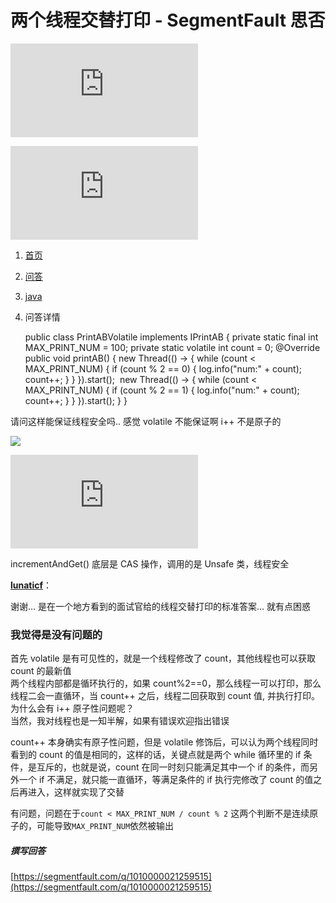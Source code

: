# 两个线程交替打印 - SegmentFault 思否
![](https://sponsor.segmentfault.com/lg.php?bannerid=0&campaignid=0&zoneid=5&loc=https%3A%2F%2Fsegmentfault.com%2Fq%2F1010000021259515&referer=https%3A%2F%2Fwww.baidu.com%2Flink%3Furl%3D3afQJiRoLO1ZIJFxZMynemh6i4DoffGHylhcuGw1jTAImNWCBYW5-zFzMuwgA99e1czI5qnoMN364kUoiQjMtq%26wd%3D%26eqid%3D8e64e52b0015ce8b000000046020d436&cb=f0d598b560)

![](https://sponsor.segmentfault.com/lg.php?bannerid=0&campaignid=0&zoneid=2&loc=https%3A%2F%2Fsegmentfault.com%2Fq%2F1010000021259515&referer=https%3A%2F%2Fwww.baidu.com%2Flink%3Furl%3D3afQJiRoLO1ZIJFxZMynemh6i4DoffGHylhcuGw1jTAImNWCBYW5-zFzMuwgA99e1czI5qnoMN364kUoiQjMtq%26wd%3D%26eqid%3D8e64e52b0015ce8b000000046020d436&cb=824f87592f)

1.  [首页](https://segmentfault.com/)
2.  [问答](https://segmentfault.com/questions)
3.  [java](https://segmentfault.com/t/java/questions)
4.  问答详情


     public class PrintABVolatile implements IPrintAB {
        private static final int MAX_PRINT_NUM = 100;
        private static volatile int count = 0;
    ​
        @Override
        public void printAB() {
            new Thread(() -> {
                while (count < MAX_PRINT_NUM) {
                    if (count % 2 == 0) {
                        log.info("num:" + count);
                        count++;
                    }
                }
            }).start();
    ​
            new Thread(() -> {
                while (count < MAX_PRINT_NUM) {
                    if (count % 2 == 1) {
                        log.info("num:" + count);
                        count++;
                    }
                }
            }).start();
        }
    }

请问这样能保证线程安全吗.. 感觉 volatile 不能保证啊 i++ 不是原子的

[![](https://sponsor-static.segmentfault.com/cafbf2f9192bd0d6314fbb98cb393e69.png)
](https://sponsor.segmentfault.com/ck.php?oaparams=2__bannerid=454__zoneid=3__cb=4d1354f477__oadest=https%3A%2F%2Fjinshuju.net%2Ff%2FgmdQ7p%3Fx_field_1%3D1)

![](https://sponsor.segmentfault.com/lg.php?bannerid=454&campaignid=114&zoneid=3&loc=https%3A%2F%2Fsegmentfault.com%2Fq%2F1010000021259515&referer=https%3A%2F%2Fwww.baidu.com%2Flink%3Furl%3D3afQJiRoLO1ZIJFxZMynemh6i4DoffGHylhcuGw1jTAImNWCBYW5-zFzMuwgA99e1czI5qnoMN364kUoiQjMtq%26wd%3D%26eqid%3D8e64e52b0015ce8b000000046020d436&cb=4d1354f477)

incrementAndGet() 底层是 CAS 操作，调用的是 Unsafe 类，线程安全

[**lunaticf**](https://segmentfault.com/u/lunaticf)：

谢谢... 是在一个地方看到的面试官给的线程交替打印的标准答案... 就有点困惑

### 我觉得是没有问题的

首先 volatile 是有可见性的，就是一个线程修改了 count，其他线程也可以获取 count 的最新值  
两个线程内部都是循环执行的，如果 count%2==0，那么线程一可以打印，那么线程二会一直循环，当 count++ 之后，线程二回获取到 count 值, 并执行打印。  
为什么会有 i++ 原子性问题呢？  
当然，我对线程也是一知半解，如果有错误欢迎指出错误

count++ 本身确实有原子性问题，但是 volatile 修饰后，可以认为两个线程同时看到的 count 的值是相同的，这样的话，关键点就是两个 while 循环里的 if 条件，是互斥的，也就是说，count 在同一时刻只能满足其中一个 if 的条件，而另外一个 if 不满足，就只能一直循环，等满足条件的 if 执行完修改了 count 的值之后再进入，这样就实现了交替

有问题，问题在于`count < MAX_PRINT_NUM / count % 2` 这两个判断不是连续原子的，可能导致`MAX_PRINT_NUM`依然被输出

##### 撰写回答

 [https://segmentfault.com/q/1010000021259515](https://segmentfault.com/q/1010000021259515)
